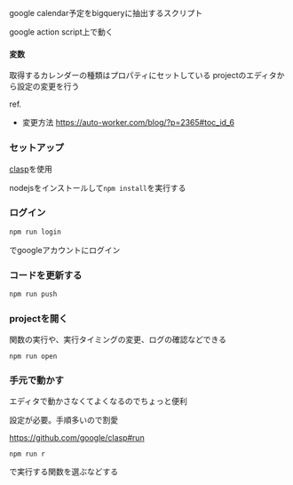 google calendar予定をbigqueryに抽出するスクリプト

google action script上で動く
#### 変数

取得するカレンダーの種類はプロパティにセットしている
projectのエディタから設定の変更を行う

ref.
- 変更方法
https://auto-worker.com/blog/?p=2365#toc_id_6


### セットアップ

[clasp](https://github.com/google/clasp)を使用

nodejsをインストールして`npm install`を実行する

### ログイン

```sh
npm run login
```

でgoogleアカウントにログイン


### コードを更新する

```sh
npm run push
```

### projectを開く

関数の実行や、実行タイミングの変更、ログの確認などできる

```
npm run open
```

### 手元で動かす

エディタで動かさなくてよくなるのでちょっと便利

設定が必要。手順多いので割愛

 https://github.com/google/clasp#run

```
npm run r
```

で実行する関数を選ぶなどする
